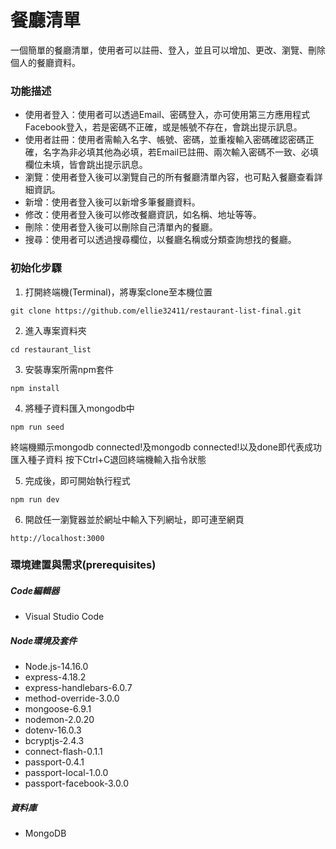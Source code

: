 # 餐廳清單
一個簡單的餐廳清單，使用者可以註冊、登入，並且可以增加、更改、瀏覽、刪除個人的餐廳資料。

### 功能描述
- 使用者登入：使用者可以透過Email、密碼登入，亦可使用第三方應用程式Facebook登入，若是密碼不正確，或是帳號不存在，會跳出提示訊息。
- 使用者註冊：使用者需輸入名字、帳號、密碼，並重複輸入密碼確認密碼正確，名字為非必填其他為必填，若Email已註冊、兩次輸入密碼不一致、必填欄位未填，皆會跳出提示訊息。
- 瀏覽：使用者登入後可以瀏覽自己的所有餐廳清單內容，也可點入餐廳查看詳細資訊。
- 新增：使用者登入後可以新增多筆餐廳資料。
- 修改：使用者登入後可以修改餐廳資訊，如名稱、地址等等。
- 刪除：使用者登入後可以刪除自己清單內的餐廳。
- 搜尋：使用者可以透過搜尋欄位，以餐廳名稱或分類查詢想找的餐廳。


### 初始化步驟
1. 打開終端機(Terminal)，將專案clone至本機位置
```
git clone https://github.com/ellie32411/restaurant-list-final.git
```
2. 進入專案資料夾
```
cd restaurant_list
```
3. 安裝專案所需npm套件
```
npm install
```
4. 將種子資料匯入mongodb中
```
npm run seed
```
終端機顯示mongodb connected!及mongodb connected!以及done即代表成功匯入種子資料
按下Ctrl+C退回終端機輸入指令狀態

5. 完成後，即可開始執行程式
```
npm run dev
```
6. 開啟任一瀏覽器並於網址中輸入下列網址，即可連至網頁
```
http://localhost:3000
```

### 環境建置與需求(prerequisites)
##### Code編輯器
- Visual Studio Code
##### Node環境及套件
- Node.js-14.16.0
- express-4.18.2
- express-handlebars-6.0.7
- method-override-3.0.0
- mongoose-6.9.1
- nodemon-2.0.20
- dotenv-16.0.3
- bcryptjs-2.4.3
- connect-flash-0.1.1
- passport-0.4.1
- passport-local-1.0.0
- passport-facebook-3.0.0
##### 資料庫
- MongoDB